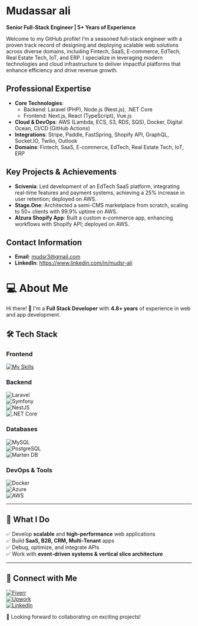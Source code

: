 # Mudassar ali  
**Senior Full-Stack Engineer | 5+ Years of Experience** 

Welcome to my GitHub profile! I’m a seasoned full-stack engineer with a proven track record of designing and deploying scalable web solutions across diverse domains, including Fintech, SaaS, E-commerce, EdTech, Real Estate Tech, IoT, and ERP. I specialize in leveraging modern technologies and cloud infrastructure to deliver impactful platforms that enhance efficiency and drive revenue growth.

## Professional Expertise  
- **Core Technologies**:  
  - Backend: Laravel (PHP), Node.js (Nest.js), .NET Core  
  - Frontend: Next.js, React (TypeScript), Vue.js  
- **Cloud & DevOps**: AWS (Lambda, ECS, S3, RDS, SQS), Docker, Digital Ocean, CI/CD (GitHub Actions)  
- **Integrations**: Stripe, Paddle, FastSpring, Shopify API, GraphQL, Socket.IO, Twilio, Outlook  
- **Domains**: Fintech, SaaS, E-commerce, EdTech, Real Estate Tech, IoT, ERP  

## Key Projects & Achievements  
- **Scivenia**: Led development of an EdTech SaaS platform, integrating real-time features and payment systems, achieving a 25% increase in user retention; deployed on AWS.  
- **Stage.One**: Architected a semi-CMS marketplace from scratch, scaling to 50+ clients with 99.9% uptime on AWS.  
- **Alzura Shopify App**: Built a custom e-commerce app, enhancing workflows with Shopify API; deployed on AWS.  


## Contact Information  
- **Email**: mudsr3@gmail.com
- **LinkedIn**: https://www.linkedin.com/in/mudsr-ali

# 💻 About Me  

Hi there! 👋 I'm a **Full Stack Developer** with **4.8+ years** of experience in web and app development.  

## 🛠️ Tech Stack  

### **Frontend**  
[![My Skills](https://skillicons.dev/icons?i=vue,react,next,figma&theme=light)](https://skillicons.dev)

### **Backend**  
![Laravel](https://img.shields.io/badge/Laravel-FF2D20?style=for-the-badge&logo=laravel&logoColor=white)  
![Symfony](https://img.shields.io/badge/Symfony-000000?style=for-the-badge&logo=symfony&logoColor=white)  
![NestJS](https://img.shields.io/badge/NestJS-E0234E?style=for-the-badge&logo=nestjs&logoColor=white)  
![.NET Core](https://img.shields.io/badge/.NET_Core-512BD4?style=for-the-badge&logo=.net&logoColor=white)  

### **Databases**  
![MySQL](https://img.shields.io/badge/MySQL-4479A1?style=for-the-badge&logo=mysql&logoColor=white)  
![PostgreSQL](https://img.shields.io/badge/PostgreSQL-336791?style=for-the-badge&logo=postgresql&logoColor=white)  
![Marten DB](https://img.shields.io/badge/Marten_DB-005F80?style=for-the-badge&logo=postgresql&logoColor=white)  

### **DevOps & Tools**  
![Docker](https://img.shields.io/badge/Docker-2496ED?style=for-the-badge&logo=docker&logoColor=white)  
![Azure](https://img.shields.io/badge/Azure-0078D4?style=for-the-badge&logo=microsoft-azure&logoColor=white)  
![AWS](https://img.shields.io/badge/AWS-232F3E?style=for-the-badge&logo=amazon-aws&logoColor=white)  

---

## 🌟 What I Do  
✅ Develop **scalable** and **high-performance** web applications  
✅ Build **SaaS, B2B, CRM, Multi-Tenant** apps  
✅ Debug, optimize, and integrate APIs  
✅ Work with **event-driven systems & vertical slice architecture**  

---

## 🔗 Connect with Me  

[![Fiverr](https://img.shields.io/badge/Fiverr-1DBF73?style=for-the-badge&logo=fiverr&logoColor=white)](your_fiverr_link)  
[![Upwork](https://img.shields.io/badge/Upwork-6FDA44?style=for-the-badge&logo=upwork&logoColor=white)](your_upwork_link)  
[![LinkedIn](https://img.shields.io/badge/LinkedIn-0077B5?style=for-the-badge&logo=linkedin&logoColor=white)](your_linkedin_link)  

🚀 Looking forward to collaborating on exciting projects!  


